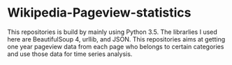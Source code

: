 # Wikipedia-Pageview-statistics
This repositories is build by mainly using Python 3.5. The librarlies I used here are BeautifulSoup 4, urllib, and JSON.
This repositories aims at getting one year pageview data from each page who belongs to certain categories and use those data for time series analysis.
